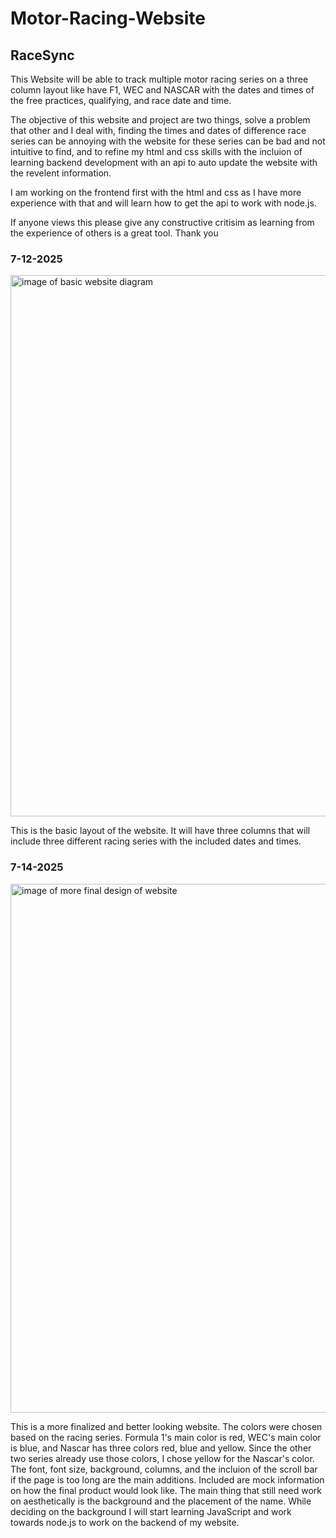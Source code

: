 <h1>Motor-Racing-Website</h1>
<h2>RaceSync</h2>

This Website will be able to track multiple motor racing series on a three column layout like have F1, WEC and NASCAR with the dates and times of the free practices, qualifying, and race date and time. 

The objective of this website and project are two things, solve a problem that other and I deal with, finding the times and dates of difference race series can be annoying with the website for these series can be bad and not intuitive to find, and to refine my html and css skills with the incluion of learning backend development with an api to auto update the website with the revelent information. 

I am working on the frontend first with the html and css as I have more experience with that and will learn how to get the api to work with node.js. 

If anyone views this please give any constructive critisim as learning from the experience of others is a great tool. Thank you

<h3>7-12-2025</h3>
<img width="1889" height="866" alt="image of basic website diagram" src="https://github.com/user-attachments/assets/a364fec5-8973-49aa-baf7-3e9b94628f32" />

This is the basic layout of the website. It will have three columns that will include three different racing series with the included dates and times.

<h3>7-14-2025</h3>
<img width="1114" height="846" alt="image of more final design of website" src="https://github.com/user-attachments/assets/6734620b-07dc-4761-bd96-8714b5a967cb" />

This is a more finalized and better looking website. The colors were chosen based on the racing series. Formula 1's main color is red, WEC's main color is blue, and Nascar has three colors red, blue and yellow. Since the other two series already use those colors, I chose yellow for the Nascar's color. The font, font size, background, columns, and the incluion of the scroll bar if the page is too long are the main additions. Included are mock information on how the final product would look like. The main thing that still need work on aesthetically is the background and the placement of the name. While deciding on the background I will start learning JavaScript and work towards node.js to work on the backend of my website. 



